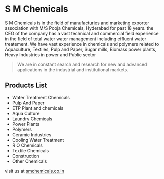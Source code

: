 # S M Chemicals

S M Chemicals is in the field of manufacturies and marketing exporter association with M/S Pooja Chemicals, Hyderabad for past 18 years. the CEO of the company has a vast technical and commercial field experience in the field of total water water management including effluent water treatement. We have vast experience in chemicals and polymers related to Aquaculture, Textiles, Pulp and Paper, Sugar mills, Biomass power plants, Heavy Industries in power and Public sector

> We are in constant search and research for new and advanced applications in the industrial and institutional markets.

## Products List

 - Water Treatment Chemicals
 - Pulp And Paper
 - ETP Plant and chemicals
 - Aqua Culture
 - Laundry Chemicals
 - Power Plants
 - Polymers
 - Ceramic Industries
 - Cooling Water Treatment
 - R O Chemicals
 - Textile Chemicals
 - Construction
 - Other Chemicals
 
visit us at [smchemicals.co.in
](smchemicals.co.in)

